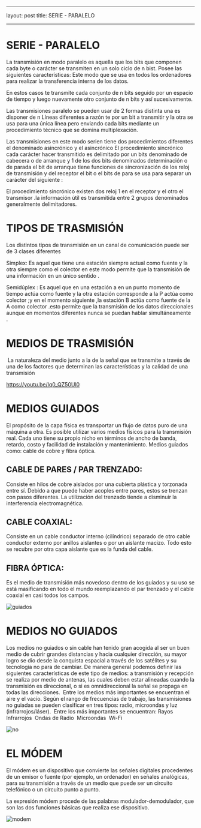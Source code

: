 ------
layout: post
title: SERIE - PARALELO

---


# SERIE - PARALELO

La transmisión en modo paralelo es aquella que los bits que componen cada byte o carácter se transmiten en un solo ciclo de n bist. Posee las siguientes características:
Este modo que se usa en todos los ordenadores para realizar la transferencia interna de los datos.&nbsp;

En estos casos te transmite cada conjunto de n bits seguido por un espacio de tiempo y luego nuevamente otro conjunto de n bits y así sucesivamente.&nbsp;

Las transmisiones paralelo se pueden usar de 2 formas distinta una es disponer de n Líneas diferentes a razón te por un bit a transmitir y la otra se usa para una única línea pero enviando cada bits mediante un procedimiento técnico que se domina multiplexación.&nbsp;

Las transmisiones en este modo serien tiene dos procedimientos diferentes el denominado asincrónico y el asincrónico
El procedimiento sincrónico cada carácter hacer transmitido es delimitado por un bits denominado de cabecera o de arranque y 1 de los dos bits denominados determinación o de parada el bit de arranque tiene funciones de sincronización de los reloj de transmisión y del receptor el bit o el bits de para se usa para separar un carácter del siguiente :&nbsp;

El procedimiento sincrónico existen dos reloj 1 en el receptor y el otro el transmisor .la información útil es transmitida entre 2 grupos denominados generalmente delimitadores.&nbsp;
# TIPOS DE TRASMISIÓN
Los distintos tipos de transmisión en un canal de comunicación puede ser de 3 clases diferentes&nbsp;

Simplex: Es aquel que tiene una estación siempre actual como fuente y la otra siempre como el colector en este modo permite que la transmisión de una información en un único sentido .&nbsp;

Semidúplex : Es aquel que en una estación a en un punto momento de tiempo actúa como fuente y la otra estación corresponde a la P actúa como colector ;y en el momento siguiente ,la estación B actúa como fuente de la A como colector .esto permite que la transmisión de los datos direccionales aunque en momentos diferentes nunca se puedan hablar simultáneamente .&nbsp;
# MEDIOS DE TRASMISIÓN
&nbsp;La naturaleza del medio junto a la de la señal que se transmite a través de una de los factores que determinan las características y la calidad de una transmisión&nbsp;

https://youtu.be/Iq0_QZ50Ul0


# MEDIOS GUIADOS
El propósito de la capa física es transportar un flujo de datos puro de una máquina a otra. Es posible utilizar varios medios físicos para la transmisión real. Cada uno tiene su propio nicho en términos de ancho de banda, retardo, costo y facilidad de instalación y mantenimiento. Medios guiados como: cable de cobre y fibra óptica.&nbsp;

## CABLE DE PARES / PAR TRENZADO:
Consiste en hilos de cobre aislados por una cubierta plástica y torzonada entre sí. Debido a que puede haber acoples entre pares, estos se trenzan con pasos diferentes. La utilización del trenzado tiende a disminuir la interferencia electromagnética.&nbsp;

## CABLE COAXIAL:
Consiste en un cable conductor interno (cilíndrico) separado de otro cable conductor externo por anillos aislantes o por un aislante macizo. Todo esto se recubre por otra capa aislante que es la funda del cable.&nbsp;
## FIBRA ÓPTICA:
Es el medio de transmisión más novedoso dentro de los guiados y su uso se está masificando en todo el mundo reemplazando el par trenzado y el cable coaxial en casi todos los campos.&nbsp;


<img src="https://i.ibb.co/wNWmCKs/guiados.jpg" alt="guiados" border="0">


# MEDIOS NO GUIADOS
Los medios no guiados o sin cable han tenido gran acogida al ser un buen medio de cubrir grandes distancias y hacia cualquier dirección, su mayor logro se dio desde la conquista espacial a través de los satélites y su tecnología no para de cambiar. De manera general podemos definir las siguientes características de este tipo de medios: a transmisión y recepción se realiza por medio de antenas, las cuales deben estar alineadas cuando la transmisión es direccional, o si es omnidireccional la señal se propaga en todas las direcciones.&nbsp;
Entre los medios más importantes se encuentran el aire y el vacío. Según el rango de frecuencias de trabajo, las transmisiones no guiadas se pueden clasificar en tres tipos: radio, microondas y luz (infrarrojos/láser).&nbsp;
Entre los más importantes se encuentran:
Rayos Infrarrojos&nbsp;
Ondas de Radio&nbsp;
Microondas&nbsp;
Wi-Fi&nbsp;

<img src="https://i.ibb.co/Y8xhkdd/no.jpg" alt="no" border="0">


# EL MÓDEM
El módem es un dispositivo que convierte las señales digitales procedentes de un emisor o fuente (por ejemplo, un ordenador) en señales analógicas, para su transmisión a través de un medio que puede ser un circuito telefónico o un circuito punto a punto.&nbsp;

La expresión módem procede de las palabras modulador-demodulador, que son las dos funciones básicas que realiza ese dispositivo.&nbsp;

<img src="https://i.ibb.co/wK0CjXr/modem.jpg" alt="modem" border="0">


